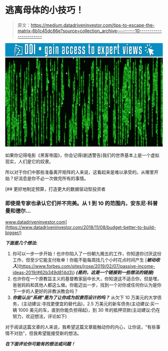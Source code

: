 # 逃离母体的小技巧！

> 原文：<https://medium.datadriveninvestor.com/tips-to-escape-the-matrix-6b1c45dc86e?source=collection_archive---------10----------------------->

[![](img/fe9bb6ca5167b2850f07c11971bf3703.png)](http://www.track.datadriveninvestor.com/1B9E)![](img/cf6c76d16d9b165dcbfc8043a73b37c5.png)

如果你记得电影《黑客帝国》，你会记得(剧透警告)我们的世界基本上是一个虚拟现实，人们是它的奴隶。

所以对于你们中那些准备离开矩阵的人来说，这看起来是难以承受的。从哪里开始？好消息是你不必一次做完所有的事情。

[](https://www.datadriveninvestor.com/2018/11/08/budget-better-to-build-bigger/) [## 更好地制定预算，打造更大的数据驱动型投资者

### 即使是专家也承认它们并不完美。从 1 到 10 的范围内，安东尼·科普曼和德尔…

www.datadriveninvestor.com](https://www.datadriveninvestor.com/2018/11/08/budget-better-to-build-bigger/) 

***下面是几个想法:***

1.  你可以一步一步开始！也许你陷入了一份朝九晚五的工作，你知道你讨厌这份工作，但至少它能支付账单！你能不能每周找几个小时花点时间产生 [***被动收入***](https://www.forbes.com/sites/jrose/2019/02/07/passive-income-ideas-2019/#62b349d814d3\) ***(是的，这是一个链接到一些想法的链接)***
2.  也许你在一个原教旨主义的基督教家庭中长大，你知道这不适合你，但是嘿，爸爸妈妈和其他人都这么做。你能迈出一步，找到一个对你或任何你认为是你下一步的人更好的非教派教会吗？
3.  ***你能认出“系统”是为了让你成为奴隶而设计的吗？*** 从欠下 10 万美元的大学债务，(主动建议:寻找更便宜的替代品)，2.5 万美元的新车债务(主动建议:买一辆 1000 美元的车，直到你能负担得起)，到 30 年的抵押贷款(主动建议:仍在努力，欢迎想法，评论如下)

对于阅读这篇文章的人来说，我希望这篇文章能触动你的内心，让你说，“有些事情不对劲”，但我希望能接受新的想法。

***在下面评论你可能有的想法或问题！***